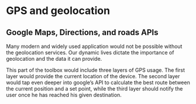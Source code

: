 GPS and geolocation
===================
Google Maps, Directions, and roads APIs
---------------------------------------

Many modern and widely used application would not be possible without the geolocation services. 
Our dynamic lives dictate the importance of geolocation and the data it can provide.

This part of the toolbox would include three layers of GPS usage. The first layer would provide 
the current location of the device. The second layer would tap even deeper into google’s API to 
calculate the best route between the current position and a set point, while the third layer 
should notify the user once he has reached his given destination. 

